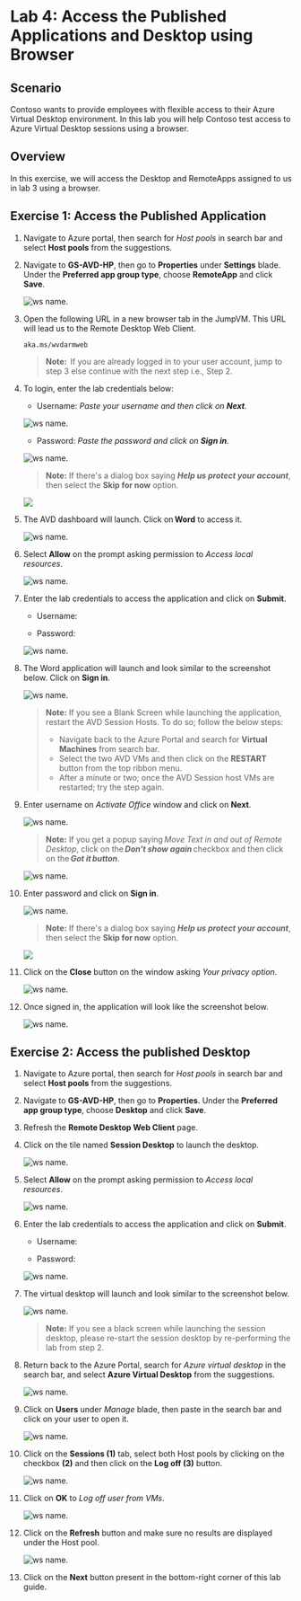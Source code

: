 # Lab 4: Access the Published Applications and Desktop using Browser

## **Scenario**

Contoso wants to provide employees with flexible access to their Azure Virtual Desktop environment. In this lab you will help Contoso test access to Azure Virtual Desktop sessions using a browser. 

## **Overview**

In this exercise, we will access the Desktop and RemoteApps assigned to us in lab 3 using a browser. 

## Exercise 1: Access the Published Application

1.  Navigate to Azure portal, then search for *Host pools* in search bar and select **Host pools** from the suggestions.

1. Navigate to **GS-AVD-HP**, then go to **Properties** under **Settings** blade. Under the **Preferred app group type**, choose **RemoteApp** and click **Save**.

   ![ws name.](media/1.1.png)

1. Open the following URL in a new browser tab in the JumpVM. This URL will lead us to the Remote Desktop Web Client.

   ``` 
   aka.ms/wvdarmweb 
   ``` 

   >**Note:**  If you are already logged in to your user account, jump to step 3 else continue with the next step i.e., Step 2.

1. To login, enter the lab credentials below:

   - Username: *Paste your username* **<inject key="AzureAdUserEmail" />** *and then click on **Next**.*
   
   ![ws name.](media/95.png)

   - Password: *Paste the password* **<inject key="AzureAdUserPassword" />** *and click on **Sign in**.*

   ![ws name.](media/96.png)

   >**Note:** If there's a dialog box saying ***Help us protect your account***, then select the **Skip for now** option.

   ![](media/login.png)

1. The AVD dashboard will launch. Click on **Word** to access it.  

   ![ws name.](media/word.png)

1. Select **Allow** on the prompt asking permission to *Access local resources*.

   ![ws name.](media/lab4-1.png)

1. Enter the lab credentials to access the application and click on **Submit**.

   - Username: **<inject key="AzureAdUserEmail" />** 
  
   - Password: **<inject key="AzureAdUserPassword" />**

   ![ws name.](media/lab4-2.png)
      
1. The Word application will launch and look similar to the screenshot below. Click on **Sign in**.

   ![ws name.](media/ch9.png)
   
   >**Note:**  If you see a Blank Screen while launching the application, restart the AVD Session Hosts. To do so; follow the below steps:
   > - Navigate back to the Azure Portal and search for **Virtual Machines** from search bar.
   > - Select the two AVD VMs and then click on the **RESTART** button from the top ribbon menu.
   > - After a minute or two; once the AVD Session host VMs are restarted; try the step again.

1. Enter username **<inject key="AzureAdUserEmail" />** on *Activate Office* window and click on **Next**.

   ![ws name.](media/ch6.png)

   >**Note:** If you get a popup saying *Move Text in and out of Remote Desktop*, click on the ***Don't show again*** checkbox and then click on the ***Got it button***.
   
   ![ws name.](media/uiupdate06.png)

1. Enter password **<inject key="AzureAdUserPassword" />** and click on **Sign in**.

   ![ws name.](media/ch7.png)

   >**Note:** If there's a dialog box saying ***Help us protect your account***, then select the **Skip for now** option.
 
   ![](media/login.png)

1. Click on the **Close** button on the window asking *Your privacy option*.

   ![ws name.](media/ch19.png)

1. Once signed in, the application will look like the screenshot below.

   ![ws name.](media/ch8.png)

## Exercise 2: Access the published Desktop

1.  Navigate to Azure portal, then search for *Host pools* in search bar and select **Host pools** from the suggestions.

1. Navigate to **GS-AVD-HP**, then go to **Properties**. Under the **Preferred app group type**, choose **Desktop** and click **Save**.
   
1. Refresh the **Remote Desktop Web Client** page.

1. Click on the tile named **Session Desktop** to launch the desktop.

   ![ws name.](media/session.png)

1. Select **Allow** on the prompt asking permission to *Access local resources*.

   ![ws name.](media/lab4-1.png)

1. Enter the lab credentials to access the application and click on **Submit**.

   - Username: **<inject key="AzureAdUserEmail" />** 
  
   - Password: **<inject key="AzureAdUserPassword" />**

   ![ws name.](media/lab4-2.png)

1. The virtual desktop will launch and look similar to the screenshot below. 

   ![ws name.](./media/sessiondesktop.png)
   
   > **Note:** If you see a black screen while launching the session desktop, please re-start the session desktop by re-performing the lab from step 2.
   
1. Return back to the Azure Portal, search for *Azure virtual desktop* in the search bar, and select **Azure Virtual Desktop** from the suggestions.

   ![ws name.](media/w1.png)

1. Click on **Users** under *Manage* blade, then paste **<inject key="AzureAdUserEmail" />** in the search bar and click on your user to open it.

   ![ws name.](media/AVD-users.png)

1. Click on the **Sessions (1)** tab, select both Host pools by clicking on the checkbox **(2)** and then click on the **Log off (3)** button.

   ![ws name.](media-2/session.png)

1. Click on **OK** to *Log off user from VMs*.

   ![ws name.](media/jvm9.png)

1. Click on the **Refresh** button and make sure no results are displayed under the Host pool.

   ![ws name.](media-1/Ex4-task2-step10.png)

1. Click on the **Next** button present in the bottom-right corner of this lab guide. 
